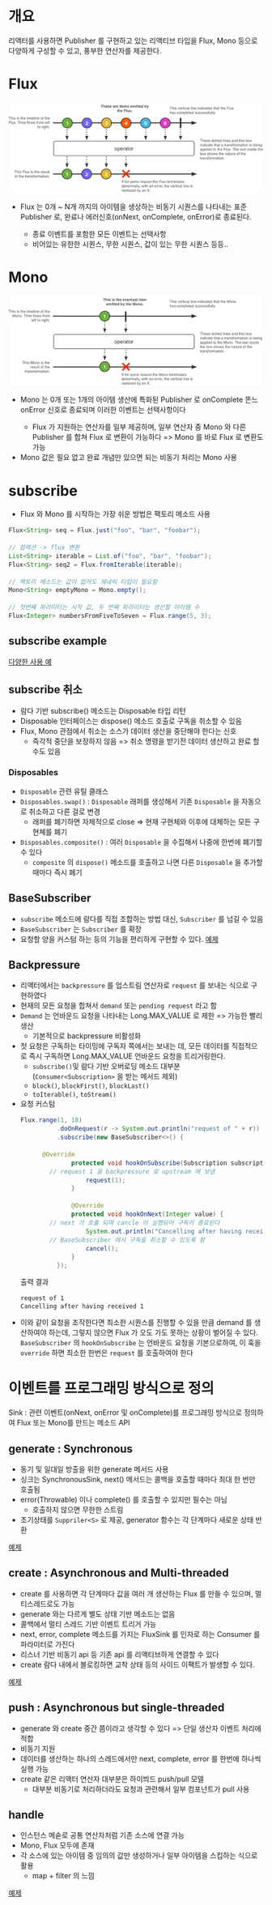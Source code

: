 # 개요
리액터를 사용하면 Publisher 를 구현하고 있는 리액티브 타입을 Flux, Mono 등으로 다양하게 구성할 수 있고, 풍부한 연산자를 제공한다.

# Flux
![Flux](../../../images/flux.png)
- Flux 는 0개 ~ N개 까지의 아이템을 생상하는 비동기 시퀀스를 나타내는 표준 Publisher<T> 로, 완료나 에러신호(onNext, onComplete, onError)로 종료된다.
  - 종료 이벤트를 포함한 모든 이벤트는 선택사항
  - 비어있는 유한한 시퀀스, 무한 시퀀스, 값이 있는 무한 시퀀스 등등..

# Mono
![Mono](../../../images/mono.png)
- Mono 는 0개 또는 1개의 아이템 생산에 특화된 Publisher<T> 로 onComplete 똔느 onError 신호로 종료되며 이러한 이벤트는 선택사항이다
  - Flux 가 지원하는 연산자를 일부 제공하며, 일부 연산자 중 Mono 와 다른 Publisher 를 합쳐 Flux 로 변환이 가능하다 => Mono 를 바로 Flux 로 변환도 가능
- Mono 값은 필요 없고 완료 개념만 있으면 되는 비동기 처리는 Mono<Void> 사용

# subscribe
- Flux 와 Mono 를 시작하는 가장 쉬운 방법은 팩토리 메소드 사용
```java
Flux<String> seq = Flux.just("foo", "bar", "foobar");

// 컬렉션 -> flux 변환
List<String> iterable = List.of("foo", "bar", "foobar");
Flux<String> seq2 = Flux.fromIterable(iterable);

// 팩토리 메소드는 값이 없어도 제네릭 타입이 필요함
Mono<String> emptyMono = Mono.empty();

// 첫번째 파라미터는 시작 값, 두 번째 파라미터는 생산할 아이템 수
Flux<Integer> numbersFromFiveToSeven = Flux.range(5, 3);
```

## subscribe example
[다양한 사용 예](https://github.com/pch8388/study-java-base/blob/master/study-reactive/src/test/java/me/reactive/study/base/SubscribeTests.java)

## subscribe 취소
- 람다 기반 subscribe() 메소드는 Disposable 타입 리턴
- Disposable 인터페이스는 dispose() 메소드 호출로 구독을 취소할 수 있음
- Flux, Mono 관점에서 취소는 소스가 데이터 생산을 중단해야 한다는 신호
  - 즉각적 중단을 보장하지 않음 => 취소 명령을 받기전 데이터 생산하고 완료 할 수도 있음

### Disposables
- `Disposable` 관련 유틸 클래스
- `Disposables.swap()` : `Disposable` 래퍼를 생성해서 기존 `Disposable` 을 자동으로 취소하고 다른 걸로 변경
  - 래퍼를 폐기하면 자체적으로 close => 현재 구현체와 이후에 대체하는 모든 구현쳬를 폐기
- `Disposables.composite()` : 여러 `Disposable` 을 수집해서 나중에 한번에 폐기할 수 있다
  - `composite` 의 `dispose()` 메소드를 호출하고 나면 다른 `Disposable` 을 추가할 때마다 즉시 폐기

## BaseSubscriber
- `subscribe` 메소드에 람다를 직접 조합하는 방법 대신, `Subscriber` 를 넘길 수 있음
- `BaseSubscriber` 는 `Subscriber` 를 확장
- 요청할 양을 커스텀 하는 등의 기능을 편리하게 구현할 수 있다. [예제](https://github.com/pch8388/study-java-base/blob/master/study-reactive/src/main/java/me/reactive/study/base/SampleSubscriber.java
)

## Backpressure
- 리액터에서는 `backpressure` 를 업스트림 연산자로 `request` 를 보내는 식으로 구현하였다
- 현재의 모든 요청을 합쳐서 `demand` 또는 `pending request` 라고 함
- `Demand` 는 언바운드 요청을 나타내는 Long.MAX_VALUE 로 제한 => 가능한 빨리 생산
  - 기본적으로 backpressure 비활성화
- 첫 요청은 구독하는 타이밍에 구독자 쪽에서는 보내는 데, 모든 데이터를 직접적으로 즉시 구독하면 Long.MAX_VALUE 언바운드 요청을 트리거링한다.
  - `subscribe()`및 람다 기반 오버로딩 메소드 대부분 (`Consumer<Subscription>` 을 받는 메서드 제외)
  - `block()`, `blockFirst()`, `blockLast()`
  - `toIterable()`, `toStream()`
- 요청 커스텀
  ```java
  Flux.range(1, 10)
			.doOnRequest(r -> System.out.println("request of " + r))
			.subscribe(new BaseSubscriber<>() {
				
        @Override
				protected void hookOnSubscribe(Subscription subscription) {
          // request 1 을 backpressure 로 upstream 에 보냄
					request(1);
				}

				@Override
				protected void hookOnNext(Integer value) {
          // next 가 호출 되며 cancle 이 실행되어 구독이 종료된다
					System.out.println("Cancelling after having received " + value);
          // BaseSubscriber 에서 구독을 취소할 수 있도록 함
					cancel();
				}
			});
  ```
  출력 결과
  ```
  request of 1
  Cancelling after having received 1
  ```
- 이와 같이 요청을 조작한다면 최소한 시퀀스를 진행할 수 있을 만큼 demand 를 생산하여야 하는데, 그렇지 않으면 Flux 가 오도 가도 못하는 상황이 벌어질 수 있다. `BaseSubscriber` 의 `hookOnSubscribe` 는 언바운드 요청을 기본으로하여, 이 훅을 `override` 하면 최소한 한번은 `request` 를 호출하여야 한다

# 이벤트를 프로그래밍 방식으로 정의
Sink : 관련 이벤트(onNext, onError 및 onComplete)를 프로그래밍 방식으로 정의하여 Flux 또는 Mono를 만드는 메소드 API

## generate : Synchronous
- 동기 및 일대일 방출을 위한 generate 메서드 사용
- 싱크는 SynchronousSink, next() 메서드는 콜백을 호출할 때마다 최대 한 번만 호출됨
- error(Throwable) 이나 complete() 를 호출할 수 있지만 필수는 아님
  - 호출하지 않으면 무한한 스트림
- 초기상태를 `Suppriler<S>` 로 제공, generator 함수는 각 단계마다 새로운 상태 반환

[예제](https://github.com/pch8388/study-java-base/blob/master/study-reactive/src/test/java/me/reactive/study/base/GenerateTest.java)

## create : Asynchronous and Multi-threaded
- create 를 사용하면 각 단계마다 값을 여러 개 생산하는 Flux 를 만들 수 있으며, 멀티스레드로도 가능
- generate 와는 다르게 별도 상태 기반 메소드는 없음
- 콜백에서 멀티 스레드 기반 이벤트 트리거 가능
- next, error, complete 메소드를 가지는 FluxSink 를 인자로 하는 Consumer 를 파라미터로 가진다
- 리스너 기반 비동기 api 등 기존 api 를 리액티브하게 연결할 수 있다
- create 람다 내에서 블로킹하면 교착 상태 등의 사이드 이팩트가 발생할 수 있다. 

[예제](https://github.com/pch8388/study-java-base/blob/master/study-reactive/src/test/java/me/reactive/study/base/SequenceCreatorTest.java)

## push : Asynchronous but single-threaded
- generate 와 create 중간 쯤이라고 생각할 수 있다 => 단일 생산자 이벤트 처리에 적합
- 비동기 지원
- 데이터를 생산하는 하나의 스레드에서만 next, complete, error 를 한번에 하나씩 실행 가능
- create 같은 리액터 연산자 대부분은 하이븨드 push/pull 모델
  - 대부분 비동기로 처리하더라도 요청과 관련해서 일부 컴포넌트가 pull 사용

## handle
- 인스턴스 메솓로 공통 연산자처럼 기존 소스에 연결 가능
- Mono, Flux 모두에 존재
- 각 소스에 있는 아이템 중 임의의 값만 생성하거나 일부 아이템을 스킵하는 식으로 활용
  - map + filter 의 느낌

[예제](https://github.com/pch8388/study-java-base/blob/master/study-reactive/src/test/java/me/reactive/study/base/SampleHandleTest.java)